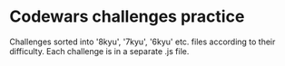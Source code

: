 # Codewars challenges practice

Challenges sorted into '8kyu', '7kyu', '6kyu' etc. files according to their difficulty.
Each challenge is in a separate .js file.
